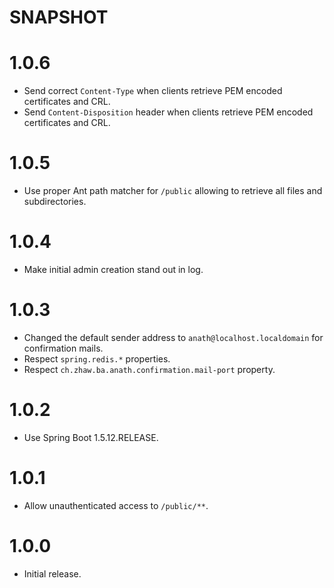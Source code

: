 SNAPSHOT
===

1.0.6
===

* Send correct `Content-Type` when clients retrieve PEM encoded certificates and CRL.
* Send `Content-Disposition` header when  clients retrieve PEM encoded certificates and CRL.

1.0.5
===

* Use proper Ant path matcher for `/public` allowing to retrieve all files and subdirectories.

1.0.4
===

* Make initial admin creation stand out in log.

1.0.3
===

* Changed the default sender address to `anath@localhost.localdomain` for confirmation mails.
* Respect `spring.redis.*` properties.
* Respect `ch.zhaw.ba.anath.confirmation.mail-port` property.

1.0.2
===

* Use Spring Boot 1.5.12.RELEASE.

1.0.1
===

* Allow unauthenticated access to `/public/**`.

1.0.0
===

* Initial release.